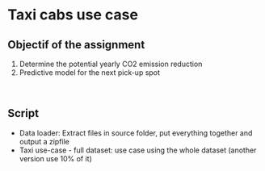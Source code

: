 <h1>Taxi cabs use case</h1>
<h2>Objectif of the assignment</h2>
<ol>
<li>Determine the potential yearly CO2 emission reduction</li>
<li>Predictive model for the next pick-up spot</li>
</ol>
<p>&nbsp;</p>
<h2>Script</h2>
<ul>
<li>Data loader: Extract files in source folder, put everything together and output a zipfile</li>
<li>Taxi use-case - full dataset: use case using the whole dataset (another version use 10% of it)</li>
</ul>
